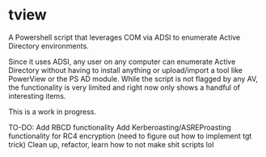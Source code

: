 # tview
A Powershell script that leverages COM via ADSI to enumerate Active Directory environments.

Since it uses ADSI, any user on any computer can enumerate Active Directory without having to install anything or upload/import a tool like PowerView or the PS AD module. While the script is not flagged by any AV, the functionality is very limited and right now only shows a handful of interesting items.

This is a work in progress.

TO-DO:
Add RBCD functionality
Add Kerberoasting/ASREProasting functionality for RC4 encryption (need to figure out how to implement tgt trick)
Clean up, refactor, learn how to not make shit scripts lol
